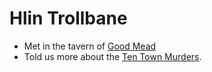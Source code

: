 # Hlin Trollbane

- Met in the tavern of [Good Mead](../../Places/Ten%20Towns/Good%20Mead.md)
- Told us more about the [Ten Town Murders](../../Quests/Ten%20Town%20Murders.md).